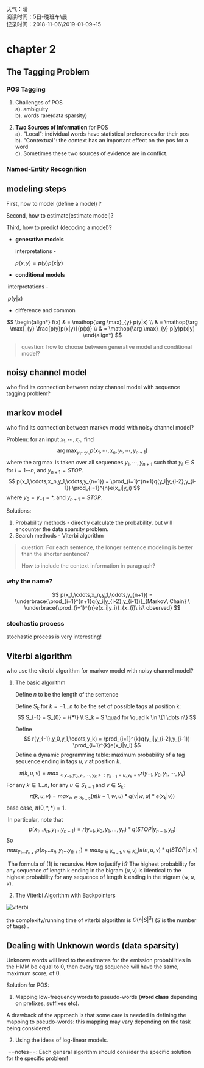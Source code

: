 天气：晴  
阅读时间：5日-晚班车\晨<br>记录时间：2018-11-06\2019-01-09~15


# chapter 2
## The Tagging Problem

### POS Tagging  

1. Challenges of POS  
a). ambiguity  
b). words rare(data sparsity)  

2. **Two Sources of Information** for POS  
a). "Local": individual words have statistical preferences for their pos  
b). "Contextual": the context has an important effect on the pos for a word  
c). Sometimes these two sources of evidence are in conflict.

### Named-Entity Recognition  



## modeling steps

First, how to model (define a model) ?

Second, how to estimate(estimate model)?

Third, how to predict (decoding a model)?

+ **generative models**

  interpretations - 

  $p(x,y)=p(y)p(x|y)$


+ **conditional models**

​	interpretations - 

​	$p(y|x)$

+ difference and common

$$
\begin{align*}
f(x) 
& = \mathop{\arg \max}_{y} p(y|x) \\
& = \mathop{\arg \max}_{y} \frac{p(y)p(x|y)}{p(x)} \\
& = \mathop{\arg \max}_{y} p(y)p(x|y)
\end{align*}
$$



> question: how to choose between generative model and conditional model?

## noisy channel model

who find its connection between noisy channel model with sequence tagging problem?



## markov model

who find its connection between markov model with noisy channel model?



Problem: for an input $x_1,\cdots,x_n$, find
$$
\arg \max_{y_1\cdots y_n} p(x_1,\cdots,x_n,y_1,\cdots,y_{n+1})
$$
where the $\arg \max$ is taken over all sequences $y_1,\cdots,y_{n+1}$ such that $y_i \in S$ for $i=1 \cdots n$, and $y_{n+1} = STOP$. 
$$
p(x_1,\cdots,x_n,y_1,\cdots,y_{n+1}) = \prod_{i=1}^{n+1}q(y_i|y_{i-2},y_{i-1}) \prod_{i=1}^{n}e(x_i|y_i)
$$
where $y_{0} = y_{-1} = *$, and $y_{n+1} = STOP$.



Solutions:

1. Probability methods - directly calculate the probability, but will encounter the data sparsity problem.
2. Search methods - Viterbi algorithm



> question: For each sentence, the longer sentence modeling is better than the shorter sentence?
>
> How to include the context information in paragraph?

### why the name?

$$
p(x_1,\cdots,x_n,y_1,\cdots,y_{n+1}) = \underbrace{\prod_{i=1}^{n+1}q(y_i|y_{i-2},y_{i-1})}_{Markov\ Chain} \ \underbrace{\prod_{i=1}^{n}e(x_i|y_i)}_{x_{i}\ is\ observed}
$$

### stochastic process

stochastic process is very interesting!



## Viterbi algorithm

who use the viterbi algorithm for markov model with noisy channel model?

1. The basic algorithm

   Define $n$ to be the length of the sentence

   Define $S_k$ for $k=-1 \dots n$ to be the set of possible tags at position k:
   $$
   S_{-1} = S_{0} = \{*\} \\
   S_k = S \quad for \quad k \in \{1 \dots n\}
   $$

   Define 
   $$
   r(y_{-1},y_0,y_1,\cdots,y_k) = \prod_{i=1}^{k}q(y_i|y_{i-2},y_{i-1}) \prod_{i=1}^{k}e(x_i|y_i)
   $$
   Define a dynamic programming table: maximum probability of a tag sequence ending in tags $u,v$ at position $k$.

$$
\pi(k,u,v) = max_{<y_{-1},y_0,y_1,\cdots,y_k>:y_{k-1}=u,y_k=v} r(y_{-1},y_0,y_1,\cdots,y_k)
$$
 ​	For any $k \in {1\dots n}$, for any $u \in S_{k-1}$ and $v \in S_{k}$:
$$
\pi(k,u,v) = max_{w \in S_{k-2}} (\pi(k-1,w,u) * q(v|w,u) * e(x_k|v)) \tag{1}
$$
​	base case, $\pi(0, *,*) = 1$.

​	In particular, note that
$$
   p(x_1 \dots x_n,y_1 \dots y_{n+1}) = r(y_{-1},y_0,y_1,\dots,y_n) * q(STOP|y_{n-1},y_n)
$$
   	So
$$
max_{y_1 \dots y_{n+1}} p(x_1 \dots x_n,y_1 \dots y_{n+1}) = max_{u \in K_{n-1},v \in K_n} (\pi(n,u,v) * q(STOP|u,v)
$$

​	The formula of (1) is recursive. How to justify it? The highest probability for any sequence of length k ending in the bigram $(u,v)$ is identical to the highest probability for any sequence of length k ending in the trigram $(w,u,v)$. 

2. The Viterbi Algorithm with Backpointers

![viterbi](https://github.com/bifeng/daily_book_notes/raw/master/resource/viterbi_backpointers.png)

the complexity/running time of viterbi algorithm is $O(n|S|^3)$ ($S$ is the number of tags) .



## Dealing with Unknown words (data sparsity)

Unknown words will lead to the estimates for the emission probabilities in the HMM be equal to 0, then every tag sequence will have the same, maximum score, of 0.

Solution for POS:

1. Mapping low-frequency words to pseudo-words (**word class** depending on prefixes, suffixes etc).

A drawback of the approach is that some care is needed in defining the mapping to pseudo-words: this mapping may vary depending on the task being considered.

2. Using the ideas of log-linear models.

​	==notes==: Each general algorithm should consider the specific solution for the specific problem!





